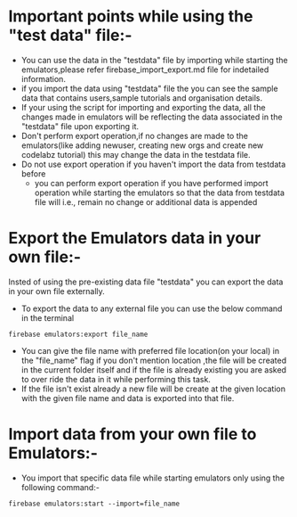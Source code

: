 # Important points while using the "test data" file:-

- You can use the data in the "testdata" file by importing while starting the emulators,please refer firebase_import_export.md file for indetailed information.
- if you import the data using "testdata" file the you can see the sample data that contains users,sample tutorials and organisation details.
- If your using the script for importing and exporting the data, all the changes made in emulators will be reflecting the data associated in the "testdata" file upon exporting it.
- Don't perform export operation,if no changes are made to the emulators(like adding newuser, creating new orgs and create new codelabz tutorial) this may change the data in the testdata file.
- Do not use export operation if you haven't import the data from testdata before
  - you can perform export operation if you have performed import operation while starting the emulators so that the data from testdata file will i.e., remain no change or additional data is appended

# Export the Emulators data in your own file:-

Insted of using the pre-existing data file "testdata" you can export the data in your own file externally.

- To export the data to any external file you can use the below command in the terminal

```
firebase emulators:export file_name
```

- You can give the file name with preferred file location(on your local) in the "file_name" flag if you don't mention location ,the file will be created in the current folder itself and if the file is already existing you are asked to over ride the data in it while performing this task.
- If the file isn't exist already a new file will be create at the given location with the given file name and data is exported into that file.

# Import data from your own file to Emulators:-

- You import that specific data file while starting emulators only using the following command:-

```
firebase emulators:start --import=file_name
```
